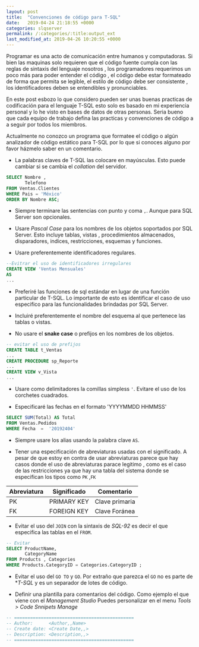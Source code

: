 ```yaml
---
layout: post
title:  "Convenciones de código para T-SQL"
date:   2019-04-24 21:18:55 +0000
categories: slqserver
permalink: /:categories/:title:output_ext
last_modified_at: 2019-04-26 10:20:55 +0000
---
```


Programar es una acto de comunicación entre humanos y computadoras. Si bien las maquinas solo requieren que el código fuente cumpla con las reglas de sintaxis del lenguaje nosotros , los programadores requerimos un poco más para poder entender el código , el código debe estar formateado de forma que permita se legible, el estilo de código debe ser consistente , los identificadores deben se entendibles y pronunciables.

En este post esbozo lo que considero pueden ser unas buenas practicas de codificación para el lenguaje T-SQL esto solo es basado en mi experiencia personal y lo he visto en bases de datos de otras personas.
Seria bueno que cada equipo de trabajo defina las practicas y convenciones de código a a seguir por todos los miembros.

Actualmente no conozco un programa que formatee el código  o algún analizador de código estático para T-SQL  por lo que si conoces alguno por favor házmelo saber en un comentario.

* La palabras claves de T-SQL las colocare en mayúsculas. Esto puede cambiar si se cambia el _collation_ del servidor.

```sql
SELECT Nombre , 
       Telefono 
FROM Ventas.Clientes
WHERE Pais = 'México'
ORDER BY Nombre ASC;
```

* Siempre terminare las sentencias con punto y coma `,`. Aunque para SQL Server son opcionales.

* Usare _Pascal Case_ para los nombres de los objetos soportados por SQL Server. Esto incluye tablas, vistas , procedimientos almacenados, disparadores, indices, restricciones, esquemas y funciones.

* Usare preferentemente identificadores regulares.

```sql
--Evitrar el uso de identificadores irregulares
CREATE VIEW 'Ventas Mensuales'
AS
...
```

* Preferiré las funciones de sql estándar en lugar de una función particular de T-SQL. Lo importante de esto es identificar el caso de uso especifico para las funcionalidades brindadas por SQL Server. 

* Incluiré preferentemente el nombre del esquema al que pertenece las tablas o vistas.

* No usare el **snake case** o prefijos en los nombres de los objetos.

```sql
-- evitar el uso de prefijos
CREATE TABLE t_Ventas 
...
CREATE PROCEDURE sp_Reporte
...
CREATE VIEW v_Vista
...
```

* Usare como delimitadores la comillas simpless `'`. Evitare el uso de los corchetes cuadrados.

* Especificaré las fechas en el formato 'YYYYMMDD HHMMSS'  

```sql
SELECT SUM(Total) AS Total 
FROM Ventas.Pedidos
WHERE Fecha  =  '20192404'
```

* Siempre usare los alias usando la palabra clave `AS`.

* Tener una especificación de abreviaturas usadas con el significado. A pesar de que estoy en contra de usar abreviaturas parece que hay casos donde el uso de abreviaturas parace legitimo , como es el caso de las restricciones ya que hay una tabla del sistema donde se especifican los tipos como `PK` ,`FK`

|Abreviatura|Significado|Comentario|
|-|-|-|
|PK|PRIMARY KEY|Clave primaria|
|FK|FOREIGN KEY|Clave Foránea |

* Evitar el uso del `JOIN` con la sintaxis de *SQL-92* es decir el que especifica las tablas en el `FROM`.

```sql
-- Evitar
SELECT ProductName,
	   CategoryName 
FROM Products , Categories
WHERE Products.CategoryID = Categories.CategoryID ;
```

* Evitar el uso del `GO TO` y `GO`. Por extraño que parezca el `GO` no es parte de **T-SQL* y es un separador de lotes de código.

* Definir una plantilla para comentarios del código. Como ejemplo el que viene con el _Management Studio_ Puedes personalizar en el menu _Tools > Code Snnipets Manage_

```sql
-- =============================================
-- Author:		<Author,,Name>
-- Create date: <Create Date,,>
-- Description:	<Description,,>
-- =============================================
```